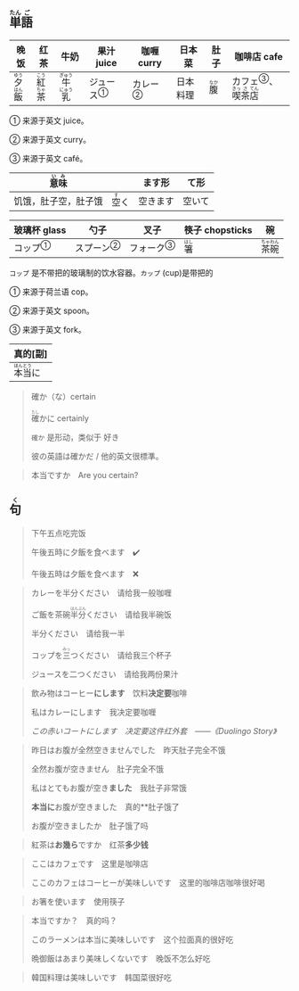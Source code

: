 ## <ruby>単<rt>たん</rt>語<rt>ご</rt></ruby>

| 晚饭                                        | 红茶                                        | 牛奶                                            | 果汁 juice                  | 咖喱 curry                | 日本菜   | 肚子                         | 咖啡店 cafe                                                  |
| ------------------------------------------- | ------------------------------------------- | ----------------------------------------------- | --------------------------- | ------------------------- | -------- | ---------------------------- | ------------------------------------------------------------ |
| <ruby>夕<rt>ゆう</rt>飯<rt>はん</rt></ruby> | <ruby>紅<rt>こう</rt>茶<rt>ちゃ</rt></ruby> | <ruby>牛<rt>ぎゅう</rt>乳<rt>にゅう</rt></ruby> | <a>ジュース</a><sup>①</sup> | <a>カレー</a><sup>②</sup> | 日本料理 | <ruby>腹<rt>なか</rt></ruby> | <a>カフェ</a><sup>③</sup>、<ruby>喫<rt>きっ</rt>茶<rt>さ</rt>店<rt>てん</rt></ruby> |

① 来源于英文 juice。

② 来源于英文 curry。

③ 来源于英文 café。

| <ruby>意<rt>い</rt>味<rt>み</rt></ruby> |                              | ます形   | て形   |
| --------------------------------------- | ---------------------------- | -------- | ------ |
| 饥饿，肚子空，肚子饿                    | <ruby>空<rt>す</rt>く</ruby> | 空きます | 空いて |

| 玻璃杯 glass              | 勺子                        | 叉子                        | 筷子 chopsticks              | 碗                                          |
| ------------------------- | --------------------------- | --------------------------- | ---------------------------- | ------------------------------------------- |
| <a>コップ</a><sup>①</sup> | <a>スプーン</a><sup>②</sup> | <a>フォーク</a><sup>③</sup> | <ruby>箸<rt>はし</rt></ruby> | <ruby>茶<rt>ちゃ</rt>碗<rt>わん</rt></ruby> |

`コップ` 是不带把的玻璃制的饮水容器。`カップ` (cup)是带把的

① 来源于荷兰语 cop。

② 来源于英文 spoon。

③ 来源于英文 fork。

| 真的[副]                                      |
| --------------------------------------------- |
| <ruby>本<rt>ほん</rt>当<rt>とう</rt>に</ruby> |

> 確か（な）certain
>
> <ruby>確<rt>たし</rt>か</ruby>に certainly
>
> `確か` 是形动，类似于 好き
>
> 彼の英語は確かだ / 他的英文很標準。

> 本当ですか　Are you certain?



## <ruby>句<rt>く</rt></ruby>

> 下午五点吃完饭
> 
> 午後五時に夕飯を食べます　✔️
> 
> 午後五時は夕飯を食べます　❌

> カレーを半分ください　请给我一般咖喱
>
> ご飯を茶碗<ruby>半<rt>はん</rt>分<rt>ぶん</rt></ruby>ください　请给我半碗饭
>
> 半分ください　请给我一半
>
> コップを<ruby>三<rt>みっ</rt></ruby>つください　请给我三个杯子
>
> ジュースを二つください　请给我两份果汁
>

> 飲み物はコーヒー**にします**　饮料**决定要**咖啡
>
> 私はカレーにします　我决定要咖喱
>
> *この赤いコートにします　决定要这件红外套　——《Duolingo Story》*

> 昨日はお腹が全然空きませんでした　昨天肚子完全不饿
>
> 全然お腹が空きません　肚子完全不饿
>
> 私はとてもお腹が空き**ました**　我肚子非常饿
>
> **本当に**お腹が空きました　真的**肚子饿了
>
> お腹が空きましたか　肚子饿了吗
>

> 紅茶は**お幾ら**ですか　红茶**多少钱**
> 

> ここはカフェです　这里是咖啡店
>
> ここのカフェはコーヒーが美味しいです　这里的咖啡店咖啡很好喝
>

> お箸を使います　使用筷子
> 

> 本当ですか？　真的吗？
> 
> このラーメンは本当に美味しいです　这个拉面真的很好吃
> 
> 晩御飯はあまり美味しくないです　晚饭不怎么好吃
> 

> 韓国料理は美味しいです　韩国菜很好吃
